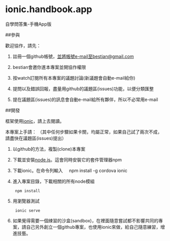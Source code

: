 # ionic.handbook.app
自學問答集-手機App版


##參與

歡迎協作，請先：

1. 註冊一個github帳號，並將帳號e-mail至bestian@gmail.com

2. bestian會邀你進本專案並開協作權限

3. 按watch訂閱所有本專案的議題討論(新議題會自動e-mail給你)

4. 提問以及錯誤回報，盡量用github的議題區(issues)功能，以便分類匯整

5. 提在議題區(issues)的訊息會自動e-mail給所有夥伴，所以不必常用e-mail



##開發

框架使用[ionic](https://ionicframework.com/)，請上去閱讀。

本專案上手請：
（其中任何步驟如果卡關，均屬正常，如果自己試了兩次不成，請盡快在議題區(issues)提出）


1. 以github的方法，複製(clone)本專案

2. 下載並安裝[node.js](https://nodejs.org/en/)。這會同時安裝它的套件管理器npm

3. 下載ionic。在命令列輸入
     
       npm install -g cordova ionic

4. 進入專案目錄，下載相關的所有node模組

        npm install

5. 用瀏覽器測試

        ionic serve


6. 如果覺得需要一個綀習的沙盒(sandbox)，在裡面隨意嘗試都不影響共同的專案，請自己另外創立一個github專案，也使用ionic來做，給自己隨意練習，增進技藝。
